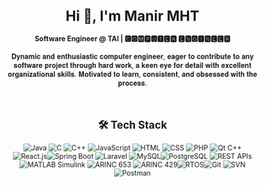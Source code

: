 <div  align="center">
  <h1>Hi 👋, I'm Manir MHT</h1>
  <h4>Software Engineer @ TAI | 🅲🅾🅼🅿🆄🆃🅴🆁 🅴🅽🅶🅸🅽🅴🅴🆁</h4>
  <p>𝐃𝐲𝐧𝐚𝐦𝐢𝐜 𝐚𝐧𝐝 𝐞𝐧𝐭𝐡𝐮𝐬𝐢𝐚𝐬𝐭𝐢𝐜 𝐜𝐨𝐦𝐩𝐮𝐭𝐞𝐫 𝐞𝐧𝐠𝐢𝐧𝐞𝐞𝐫, 𝐞𝐚𝐠𝐞𝐫 𝐭𝐨 𝐜𝐨𝐧𝐭𝐫𝐢𝐛𝐮𝐭𝐞 𝐭𝐨 𝐚𝐧𝐲 𝐬𝐨𝐟𝐭𝐰𝐚𝐫𝐞 𝐩𝐫𝐨𝐣𝐞𝐜𝐭 𝐭𝐡𝐫𝐨𝐮𝐠𝐡 𝐡𝐚𝐫𝐝 𝐰𝐨𝐫𝐤, 𝐚 𝐤𝐞𝐞𝐧 𝐞𝐲𝐞 𝐟𝐨𝐫 𝐝𝐞𝐭𝐚𝐢𝐥 𝐰𝐢𝐭𝐡 𝐞𝐱𝐜𝐞𝐥𝐥𝐞𝐧𝐭 𝐨𝐫𝐠𝐚𝐧𝐢𝐳𝐚𝐭𝐢𝐨𝐧𝐚𝐥 𝐬𝐤𝐢𝐥𝐥𝐬. 𝐌𝐨𝐭𝐢𝐯𝐚𝐭𝐞𝐝 𝐭𝐨 𝐥𝐞𝐚𝐫𝐧, 𝐜𝐨𝐧𝐬𝐢𝐬𝐭𝐞𝐧𝐭, 𝐚𝐧𝐝 𝐨𝐛𝐬𝐞𝐬𝐬𝐞𝐝     𝐰𝐢𝐭𝐡 𝐭𝐡𝐞 𝐩𝐫𝐨𝐜𝐞𝐬𝐬.</p>
<!--<p align="center">
  <a href="https://www.linkedin.com/in/manirmht" target="blank"><img align="center" src="https://raw.githubusercontent.com/rahuldkjain/github-profile-readme-generator/master/src/images/icons/Social/linked-in-alt.svg" alt="manirDev" height="30" width="40" /></a>
   <a href="https://www.leetcode.com/manirDev" target="blank"><img align="center" src="https://raw.githubusercontent.com/rahuldkjain/github-profile-readme-generator/master/src/images/icons/Social/leet-code.svg" alt="matrix278" height="30" width="40" /></a>
  <a href="https://www.hackerrank.com/profile/manirDev" target="blank"><img align="center" src="https://raw.githubusercontent.com/rahuldkjain/github-profile-readme-generator/master/src/images/icons/Social/hackerrank.svg" alt="matrix27" height="30" width="40" /></a>
   <a href="https://stackoverflow.com/users/11185081/manir-mahamat" target="blank"><img align="center" src="https://raw.githubusercontent.com/rahuldkjain/github-profile-readme-generator/master/src/images/icons/Social/stack-overflow.svg" alt="11167914" height="30" width="40" /></a>
  <a href="https://medium.com/@mhtnourmhtmjr" target="blank"><img align="center" src="https://raw.githubusercontent.com/rahuldkjain/github-profile-readme-generator/master/src/images/icons/Social/medium.svg" alt="@martin.sidorov27" height="30" width="40" /></a>
</p> -->
</div>
<br/>
<div align ="center">
<h2>🛠️ Tech Stack</h2>

<p align ="center">
  
![Java](https://img.shields.io/badge/Code-Java-informational?style=flat&logo=openjdk&logoColor=white&color=6aa6f8) ![C](https://img.shields.io/badge/Code-C-informational?style=flat&logo=c&logoColor=white&color=6aa6f8)  ![C++](https://img.shields.io/badge/Code-C++-informational?style=flat&logo=cplusplus&logoColor=white&color=6aa6f8)  ![JavaScript](https://img.shields.io/badge/Code-JavaScript-informational?style=flat&logo=javascript&logoColor=white&color=6aa6f8) 
![HTML](https://img.shields.io/badge/Code-HTML-informational?style=flat&logo=html5&logoColor=white&color=6aa6f8)  ![CSS](https://img.shields.io/badge/Code-CSS-informational?style=flat&logo=css3&logoColor=white&color=6aa6f8) ![PHP](https://img.shields.io/badge/Code-PHP-informational?style=flat&logo=php&logoColor=white&color=6aa6f8) ![Qt C++](https://img.shields.io/badge/Code-Qt-informational?style=flat&logo=qt&logoColor=white&color=6aa6f8) 
![React.js](https://img.shields.io/badge/Code-ReactJs-informational?style=flat&logo=react&logoColor=white&color=6aa6f8)![Spring Boot](https://img.shields.io/badge/Code-Spring%20Boot-informational?style=flat&logo=spring&logoColor=white&color=6aa6f8) ![Laravel](https://img.shields.io/badge/Code-Laravel-informational?style=flat&logo=laravel&logoColor=white&color=6aa6f8) ![MySQL](https://img.shields.io/badge/Database-MySql-informational?style=flat&logo=mysql&logoColor=white&color=6aa6f8)![PostgreSQL](https://img.shields.io/badge/Database-PostgreSQL-informational?style=flat&logo=postgresql&logoColor=white&color=6aa6f8) ![REST APIs](https://img.shields.io/badge/Tech-REST%20APIs-informational?style=flat&logo=rest&logoColor=white&color=6aa6f8) ![MATLAB Simulink](https://img.shields.io/badge/Tool-MATLAB%20Simulink-informational?style=flat&logo=matlab&logoColor=white&color=6aa6f8) ![ARINC 653](https://img.shields.io/badge/Standard-ARINC%20653-informational?style=flat&logo=arinc&logoColor=white&color=6aa6f8) ![ARINC 429](https://img.shields.io/badge/Standard-ARINC%20429-informational?style=flat&logo=arinc&logoColor=white&color=6aa6f8)![RTOS](https://img.shields.io/badge/OS-RTOS-informational?style=flat&logo=rtos&logoColor=white&color=6aa6f8)![Git](https://img.shields.io/badge/Git-Bash-informational?style=flat&logo=git&logoColor=white&color=6aa6f8) ![SVN](https://img.shields.io/badge/SVN-Tortoise-informational?style=flat&logo=tortoisesvn&logoColor=white&color=6aa6f8) ![Postman](https://img.shields.io/badge/Tool-Postman-informational?style=flat&logo=postman&logoColor=white&color=6aa6f8)
  
</p>
</div>

<!--
<div align ="center">
  <h2>📘 Daily Problem Solving on LeetCode</h2>
  <table width="100%">
  <tr>
    <td width="50%">
      <a href="https://leetcode.com/u/manirDev/">
        <img src="https://img.shields.io/badge/-LeetCode-FFA116?style=for-the-badge&logo=leetcode&logoColor=black" alt="LeetCode Badge">
      </a>
      <p>Passionate about problem-solving and algorithmic challenges. I actively engage in coding practice on LeetCode to enhance my data structure and algorithm skills. I regularly solve coding problems to stay sharp and keep up with industry best practices.</p>
    </td>
    <td width="50%" align="right">
      <a href="https://leetcode.com/u/manirDev/">
        <img src="https://leetcard.jacoblin.cool/manirDev?theme=unicorn&font=Karma&ext=heatmap" alt="LeetCode Stats" width="400">
      </a>
    </td>
  </tr>
</table>
</div>
-->
